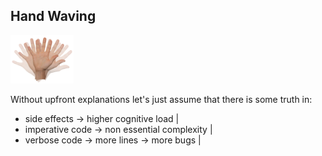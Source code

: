 ## Hand Waving
<img src="assets/hand.png" height="20%" width="20%"/>

Without upfront explanations let's just assume that there is some truth in:

- side effects -> higher cognitive load       |
- imperative code -> non essential complexity |
- verbose code -> more lines -> more bugs     |
